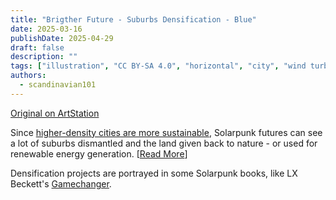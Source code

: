 ```yaml
---
title: "Brigther Future - Suburbs Densification - Blue"
date: 2025-03-16
publishDate: 2025-04-29
draft: false
description: ""
tags: ["illustration", "CC BY-SA 4.0", "horizontal", "city", "wind turbine", "nuclear"]
authors:
  - scandinavian101
---
```


[Original on ArtStation](https://www.artstation.com/artwork/WXzGWJ)

Since [higher-density cities are more sustainable](https://en.wikipedia.org/wiki/Urban_density#Sustainability), Solarpunk futures can see a lot of suburbs dismantled and the land given back to nature - or used for renewable energy generation. [[Read More](https://iopscience.iop.org/article/10.1088/1755-1315/362/1/012106)]

Densification projects are portrayed in some Solarpunk books, like LX Beckett's [Gamechanger](https://www.goodreads.com/book/show/43263243-gamechanger).
